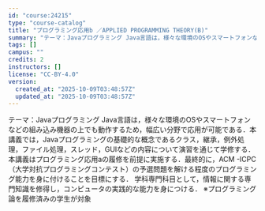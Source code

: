 ```yaml
---
id: "course:24215"
type: "course-catalog"
title: "プログラミング応用b ／APPLIED PROGRAMMING THEORY(B)"
summary: "テーマ：Javaプログラミング Java言語は，様々な環境のOSやスマートフォンなどの組み込み機器の上でも動作するため，幅広い分野で応用が可能である．本講義では，Javaプログラミングの基礎的な概念であるクラス，継承，例外処理，ファイル処理…"
tags: []
campus: ""
credits: 2
instructors: []
license: "CC-BY-4.0"
version:
  created_at: "2025-10-09T03:48:57Z"
  updated_at: "2025-10-09T03:48:57Z"
---
```

テーマ：Javaプログラミング Java言語は，様々な環境のOSやスマートフォンなどの組み込み機器の上でも動作するため，幅広い分野で応用が可能である．本講義では，Javaプログラミングの基礎的な概念であるクラス，継承，例外処理，ファイル処理，スレッド，GUIなどの内容について演習を通じて学修する． 本講義はプログラミング応用aの履修を前提に実施する．最終的に，ACM -ICPC（大学対抗プログラミングコンテスト）の予選問題を解ける程度のプログラミング能力を身に付けることを目標にする． 学科専門科目として，情報に関する専門知識を修得し，コンピュータの実践的な能力を身につける． ※プログラミング論を履修済みの学生が対象
